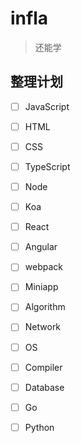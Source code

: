 # infla

> 还能学

## 整理计划

- [ ] JavaScript
- [ ] HTML
- [ ] CSS
- [ ] TypeScript
- [ ] Node
- [ ] Koa
- [ ] React
- [ ] Angular
- [ ] webpack
- [ ] Miniapp

- [ ] Algorithm
- [ ] Network
- [ ] OS
- [ ] Compiler
- [ ] Database

- [ ] Go
- [ ] Python
